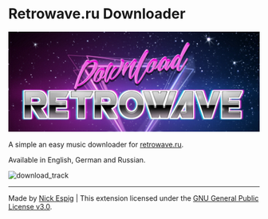 # Retrowave.ru Downloader

![logo](images/promotional_1400x560.png)

A simple an easy music downloader for [retrowave.ru](http://retrowave.ru/). 

Available in English, German and Russian.

![download_track](images/download_track.gif)

---

Made by [Nick Espig](https://nickespig.ch) | This extension licensed under the [GNU General Public License v3.0](https://github.com/Nachtalb/retrowave_downloader/blob/master/LICENSE).
